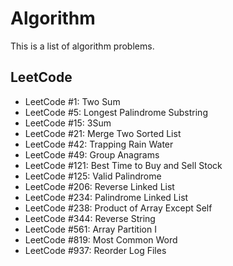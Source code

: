 # Algorithm

This is a list of algorithm problems.

## LeetCode
- LeetCode #1: Two Sum
- LeetCode #5: Longest Palindrome Substring
- LeetCode #15: 3Sum
- LeetCode #21: Merge Two Sorted List
- LeetCode #42: Trapping Rain Water
- LeetCode #49: Group Anagrams
- LeetCode #121: Best Time to Buy and Sell Stock
- LeetCode #125: Valid Palindrome
- LeetCode #206: Reverse Linked List
- LeetCode #234: Palindrome Linked List
- LeetCode #238: Product of Array Except Self
- LeetCode #344: Reverse String
- LeetCode #561: Array Partition I
- LeetCode #819: Most Common Word
- LeetCode #937: Reorder Log Files
